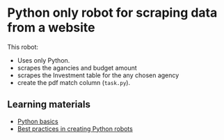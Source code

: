 # Python only robot for scraping data from a website

This robot:

- Uses only Python.
- scrapes the agancies and budget amount
- scrapes the Investment table for the any chosen agency
- create the pdf match column (`task.py`).

## Learning materials

- [Python basics](https://robocorp.com/docs/languages-and-frameworks/python)
- [Best practices in creating Python robots](https://robocorp.com/docs/development-guide/qa-and-best-practices/python-robots)
